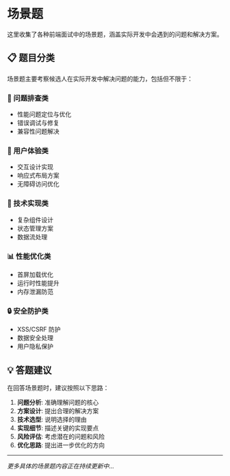# 场景题

这里收集了各种前端面试中的场景题，涵盖实际开发中会遇到的问题和解决方案。

## 📋 题目分类

场景题主要考察候选人在实际开发中解决问题的能力，包括但不限于：

### 🔧 问题排查类

- 性能问题定位与优化
- 错误调试与修复
- 兼容性问题解决

### 🎨 用户体验类

- 交互设计实现
- 响应式布局方案
- 无障碍访问优化

### 🚀 技术实现类

- 复杂组件设计
- 状态管理方案
- 数据流处理

### 📊 性能优化类

- 首屏加载优化
- 运行时性能提升
- 内存泄漏防范

### 🔒 安全防护类

- XSS/CSRF 防护
- 数据安全处理
- 用户隐私保护

## 💡 答题建议

在回答场景题时，建议按照以下思路：

1. **问题分析**: 准确理解问题的核心
2. **方案设计**: 提出合理的解决方案
3. **技术选型**: 说明选择的理由
4. **实现细节**: 描述关键的实现要点
5. **风险评估**: 考虑潜在的问题和风险
6. **优化思路**: 提出进一步优化的方向

---

_更多具体的场景题内容正在持续更新中..._
